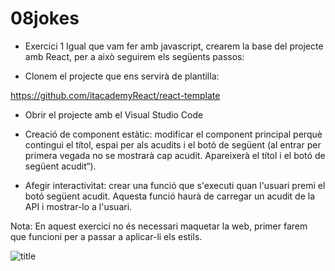 # 08jokes
- Exercici 1
Igual que vam fer amb javascript, crearem la base del projecte amb React, per a això seguirem els següents passos:

-  Clonem el projecte que ens servirà de plantilla:

https://github.com/itacademyReact/react-template

- Obrir el projecte amb el Visual Studio Code

-  Creació de component estàtic: modificar el component principal perquè contingui el títol, espai per als acudits i el botó de següent (al entrar per primera vegada no se mostrarà cap acudit. Apareixerà el títol i el botó de següent acudit“).

- Afegir interactivitat: crear una funció que s'executi quan l'usuari premi el botó següent acudit. Aquesta funció haurà de carregar un acudit de la API i mostrar-lo a l'usuari.

Nota: En aquest exercici no és necessari maquetar la web, primer farem que funcioni per a passar a aplicar-li els estils.

![title](08jokes/capturachist.PNG)

